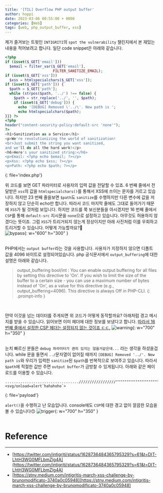 ```yaml
---
title: '[TIL] Overflow PHP output buffer'
author: hoppi
date: 2023-03-06 00:55:00 + 0000
categories: [Web]
tags: [web, php_output_buffer, xss]
---
```


제가 즐겨보는 트윗인 `INTIGRITI`의 `spot the vulnerability` 챌린지에서 본 재밌는 내용을 적어보려고 합니다. 일단 code snippet은 아래와 같습니다.  
```php
<?php
if (isset($_GET['email']))
  $email = filter_var($_GET['email'],
                      FILTER_SANITIZE_EMAIL);
if (isset($_GET['xss']))
  $xss = htmlspecialchars($_GET['xss']);
if (isset($_GET['path'])) {
  $path = $_GET['path'];
  while (strpos($path, '../') !== false) {
    $path = str_replace('../', '', $path);
    if (isset($_GET['debug'])) {
      echo '[DEBUG] Removed \'../\'. New path is ';
      echo htmlspecialchars($path);
}}} ?>
<?php
header("content-security-policy:default-src 'none'");
?>
<h1>Sanitization as a Service</h1>
<p>We're revolutionizing the world of sanitization!
<br>Just submit the string you want sanitized,
and we'll do all the hard work!</p>
<h6>Here's your sanitized string:</h6>
<p>Email: <?php echo $email; ?></p>
<p>Xss: <?php echo $xss; ?></p>
<p>Path: <?php echo $path; ?></p>
```
{: file='index.php'}
<br>

위 코드를 보면 GET 파라미터로 사용자의 입력 값을 전달할 수 있죠. 6 번째 줄에서 전달받은 `xss`의 값을 `htmlspecialchars()`를 통해서 XSS에 쓰이는 문자를 거르고 있습니다. 하지만 23 번째 줄을보면 `$path`도 `sanitize`를 수행하지만 다른 변수에 값을 저장하지 않고 단순히 echo만 합니다. 따라서 코드 마지막 줄에도 그대로 들어가기 때문에 `XSS`가 될 것처럼 보입니다. 하지만 코드를 쭉 보신분들을 아시겠지만 16 번째 줄에서 `CSP`를 통해 `default-src` 지시문을 `none`으로 설정하고 있습니다. 아무것도 허용하지 않겠다는 뜻이죠. 그럼 `XSS`가 트리거되지 않는게 정상이지만 아래 사진처럼 이를 우회하고 트리거할 수 있습니다. 어떻게 가능할까요?🤔  
![bypass](../../../assets/img/2023-03-06/bypass.png){: w="600" h="300" }  
<br/>


PHP에서는 `output buffer`라는 것을 사용합니다. 사용자가 지정하지 않으면 디폴트 값을 4096 바이트로 설정되어있습니다. php 공식문서에서 `output_buffering`에 대한 설명은 아래와 같습니다.  
> output_buffering bool/int : You can enable output buffering for all files by setting this directive to 'On'. If you wish to limit the size of the buffer to a certain size - you can use a maximum number of bytes instead of 'On', as a value for this directive (e.g., output_buffering=4096). This directive is always Off in PHP-CLI.
{: .prompt-info }
<br/>

먄약 이것을 넘는 데이터를 주게되면 위 코드가 어떻게 동작할까요? 아래처럼 경고 메시지를 받을 수 있습니다. 읽어보면 이미 헤더에 대한 정보를 보냈다고 합니다. <u>따라서 16 번째 줄에서 설정한 CSP 헤더는 설정되지 않는 것이죠 ㄷㄷ.</u>
![warning](../../../assets/img/2023-03-06/warning.png){: w="700" h="350" }  
<br/>

눈치 빠르신 분들은 `debug 파라미터가 괜히 있지는 않을거같은데...` 라는 생각을 하셨을겁니다. while 문을 돌면서 `../`문자열이 없어질 때까지 `[DEBUG] Removed '../'. New path is`와 우리가 입력한 `sanitize`된 `$path`를 반복적으로 보여주고 있습니다. 따라서 `$path`에 적절한 값만 주면 `output buffer`가 금방찰 수 있게됩니다. 아래와 같은 페이로드를 이용할 수 있습니다.  
```plaintext
................................../////////////////""""""""""""""""""""""""""<svg/onload=alert`hahahoho`>
```
{: file='payload'}
<br/>

`alert()`을 수행하고 난 모습입니다. console에도 `CSP`에 대한 경고 없이 깔끔한 모습을 볼 수 있습니다🙃
![trigger](../../../assets/img/2023-03-06/trigger.png){: w="700" h="350" }  
<br/>


# Reference
***
- [https://twitter.com/intigriti/status/1628736484365795329?s=61&t=DIT-LhtH3WG0MFLbmZlg4A](https://twitter.com/intigriti/status/1628736484365795329?s=61&t=DIT-LhtH3WG0MFLbmZlg4A)
- [https://stnv.medium.com/intigritis-march-xss-challenge-by-brunomodificato-3740a0c05948](https://stnv.medium.com/intigritis-march-xss-challenge-by-brunomodificato-3740a0c05948) 